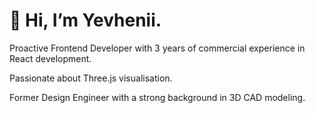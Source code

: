 # 👋 Hi, I’m Yevhenii.

Proactive Frontend Developer with 3 years of commercial experience in React development.

Passionate about Three.js visualisation.

Former Design Engineer with a strong background in 3D CAD modeling. 
